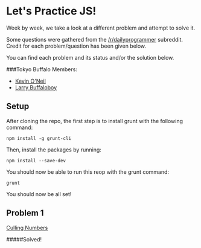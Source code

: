 # Let's Practice JS!

Week by week, we take a look at a different problem and attempt to solve it.

Some questions were gathered from the [/r/dailyprogrammer](http://www.reddit.com/r/dailyprogrammer/comments/30ubcl/20150330_challenge_208_easy_culling_numbers/) subreddit.
Credit for each problem/question has been given below.

You can find each problem and its status and/or the solution below.

###Tokyo Buffalo Members:
- [Kevin O'Neil](https://github.com/oneilkevin)
- [Larry Buffaloboy](https://github.com/tronicdata)

## Setup

After cloning the repo, the first step is to install grunt with the following
command:

    npm install -g grunt-cli

Then, install the packages by running:

    npm install --save-dev

You should now be able to run this reop with the grunt command:

    grunt

You should now be all set!



## Problem 1

[Culling Numbers](http://www.reddit.com/r/dailyprogrammer/comments/30ubcl/20150330_challenge_208_easy_culling_numbers/)

#####Solved!


